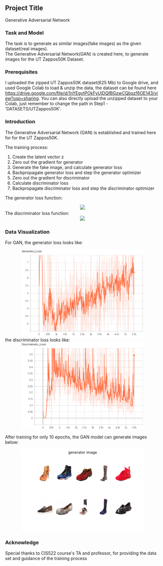 ## Project Title

Generative Adversarial Network


### Task and Model

The task is to generate as similar images(fake images) as the given dataset(real images).  
The Generative Adversarial Network(GAN) is created here, to generate images for the UT Zappos50K Dataset.


### Prerequisites

I uploaded the zipped UT Zappos50K dataset(625 Mb) to Google drive, and used Google Colab to load & unzip the data, the dataset can be found here https://drive.google.com/file/d/1nYEgytPOkFyUjDQfBGzwCQbszf6OE143/view?usp=sharing. You can also directly upload the unzipped dataset to your Colab, just remember to change the path in Step1 -'DATASETS/UTZappos50K'.


### Introduction

The Generative Adversarial Network (GAN) is established and trained here for for the UT Zappos50K.  

The training process:  
1.   Create the latent vector z  
2.   Zero out the gradient for generator  
3.   Generate the fake image, and calculate generator loss  
4.   Backpropagate generator loss and step the generator optimizer  
5.   Zero out the gradient for discriminator  
6.   Calculate discriminator loss  
7.   Backpropagate discriminator loss and step the discriminator optimizer  

The generator loss function:  
<div align=center><img src="http://chart.googleapis.com/chart?cht=tx&chl= L_G = \frac{1}{n}\sum_{i=1}^{n}L_{CE}(D(G(z)), 1) " style="border:none;"></div>  
The discriminator loss function:  
<div align=center><img src="http://chart.googleapis.com/chart?cht=tx&chl= L_D = \frac{1}{2n}\sum_{i=1}^{n}L_{CE}(D(X_i), 1) %2B L_{CE}(D(G(z)), 0) " style="border:none;"></div>


### Data Visualization
For GAN, the generator loss looks like:   
<div align=center><img src="https://github.com/MianWang123/Generative-Adversarial-Network/blob/master/pics/g_loss.png" width='400'/></div>   
the discriminator loss looks like:   
<div align=center><img src="https://github.com/MianWang123/Generative-Adversarial-Network/blob/master/pics/d_loss.png" width='400'/></div>   

After training for only 10 epochs, the GAN model can generate images below:  
<div align=center><img src="https://github.com/MianWang123/Generative-Adversarial-Network/blob/master/pics/generator%20image.png" width='400'/></div>


### Acknowledge  
Special thanks to CIS522 course's TA and professor, for providing the data set and guidance of the training process


